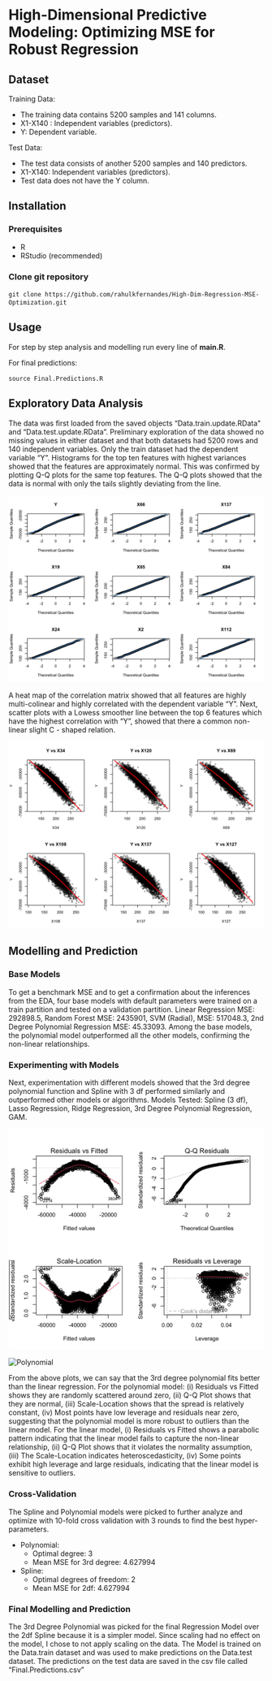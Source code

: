 # High-Dimensional Predictive Modeling: Optimizing MSE for Robust Regression

## Dataset
Training Data:
- The training data contains 5200 samples and 141 columns.
- X1-X140 : Independent variables (predictors).
- Y: Dependent variable.

Test Data:
- The test data consists of another 5200 samples and 140 predictors.
- X1-X140: Independent variables (predictors).
- Test data does not have the Y column.

## Installation

### Prerequisites
- R
- RStudio (recommended)

### Clone git repository
```
git clone https://github.com/rahulkfernandes/High-Dim-Regression-MSE-Optimization.git
```

## Usage
For step by step analysis and modelling run every line of **main.R**.

For final predictions:
```
source Final.Predictions.R
```

## Exploratory Data Analysis

The data was first loaded from the saved objects “Data.train.update.RData" and “Data.test.update.RData”. Preliminary exploration of the data showed no missing values in either dataset and that both datasets had 5200 rows and 140 independent variables. Only the train dataset had the dependent variable “Y”. Histograms for the top ten features with highest variances showed that the features are approximately normal. This was confirmed by plotting Q-Q plots for the same top features. The Q-Q plots showed that the data is normal with only the tails slightly deviating from the line.

![Q-Q Plots](images/Q-Q.png)

A heat map of the correlation matrix showed that all features are highly multi-colinear and highly correlated with the dependent variable “Y”. Next, scatter plots with a Lowess smoother line between the top 6 features which have the highest correlation with “Y”, showed that there a common non-linear slight C - shaped relation.

![Scatterplots](images/scatter.png)


## Modelling and Prediction
### Base Models
To get a benchmark MSE and to get a confirmation about the inferences from the EDA, four base models with default parameters were trained on a train partition and tested on a validation partition. Linear Regression MSE: 292898.5, Random Forest MSE: 2435901, SVM (Radial), MSE: 517048.3, 2nd Degree Polynomial Regression MSE: 45.33093.
Among the base models, the polynomial model outperformed all the other models, confirming the non-linear relationships.

### Experimenting with Models
Next, experimentation with different models showed that the 3rd degree polynomial function and Spline with 3 df performed similarly and outperformed other models or algorithms. Models Tested: Spline (3 df), Lasso Regression, Ridge Regression, 3rd Degree Polynomial Regression, GAM.

![Linear](images/linear.png)

![Polynomial](images/polynomial.png)

From the above plots, we can say that the 3rd degree polynomial fits better than the linear regression. For the polynomial model: (i) Residuals vs Fitted shows they are randomly scattered around zero, (ii) Q-Q Plot shows that they are normal, (iii) Scale-Location shows that the spread is relatively constant, (iv) Most points have low leverage and residuals near zero, suggesting that the polynomial model is more robust to outliers than the linear model. For the linear model, (i) Residuals vs Fitted shows a parabolic pattern indicating that the linear model fails to capture the non-linear relationship, (ii) Q-Q Plot shows that it violates the normality assumption, (iii) The Scale-Location indicates heteroscedasticity, (iv) Some points exhibit high leverage and large residuals, indicating that the linear model is sensitive to outliers.


### Cross-Validation
The Spline and Polynomial models were picked to further analyze and optimize with 10-fold cross validation with 3 rounds to find the best hyper-parameters.

- Polynomial:
    - Optimal degree: 3
    - Mean MSE for 3rd degree: 4.627994
- Spline:
    - Optimal degrees of freedom: 2
    - Mean MSE for 2df: 4.627994

### Final Modelling and Prediction
The 3rd Degree Polynomial was picked for the final Regression Model over the 2df Spline because it is a simpler model. Since scaling had no effect on the model, I chose to not apply scaling on the data. The Model is trained on the Data.train dataset and was used to make predictions on the Data.test dataset. The predictions on the test data are saved in the csv file called “Final.Predictions.csv”
